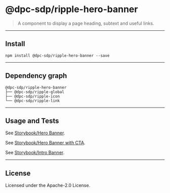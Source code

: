 # @dpc-sdp/ripple-hero-banner

> A component to display a page heading, subtext and useful links.

--------------------------------------------------------------------------------

## Install

```shell
npm install @dpc-sdp/ripple-hero-banner --save
```

--------------------------------------------------------------------------------

## Dependency graph

```shell
@dpc-sdp/ripple-hero-banner
├── @dpc-sdp/ripple-global
├── @dpc-sdp/ripple-icon
└── @dpc-sdp/ripple-link
```

--------------------------------------------------------------------------------

## Usage and Tests

See [Storybook/Hero Banner](https://ripple.sdp.vic.gov.au/?selectedKind=Organisms/HeroBanner&selectedStory=Hero%20Banner).

See [Storybook/Hero Banner with CTA](https://ripple.sdp.vic.gov.au/?selectedKind=Organisms/HeroBanner&selectedStory=Hero%20Banner%20with%20CTA).

See [Storybook/Intro Banner](https://ripple.sdp.vic.gov.au/?selectedKind=Organisms/HeroBanner&selectedStory=Intro%20Banner).

--------------------------------------------------------------------------------

## License

Licensed under the Apache-2.0 License.

